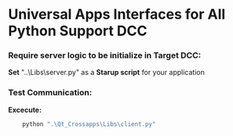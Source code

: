 # Universal Apps Interfaces for All Python Support DCC
### Require server logic to be initialize in Target DCC:
**Set** "..\Libs\server.py" as a **Starup script** for your application 

### Test Communication:
**Excecute:**
```python
    python ".\Qt_Crossapps\Libs\client.py"
``` 